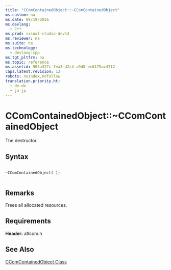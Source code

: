 ```yaml
---
title: "CComContainedObject::~CComContainedObject"
ms.custom: na
ms.date: 09/19/2016
ms.devlang: 
  - C++
ms.prod: visual-studio-dev14
ms.reviewer: na
ms.suite: na
ms.technology: 
  - devlang-cpp
ms.tgt_pltfrm: na
ms.topic: reference
ms.assetid: 903a327c-7ea3-42c4-a9d5-ec6175ac4712
caps.latest.revision: 12
robots: noindex,nofollow
translation.priority.ht: 
  - de-de
  - ja-jp
---
```

# CComContainedObject::~CComContainedObject
The destructor.  
  
## Syntax  
  
```  
  
~CComContainedObject( );  
  
```  
  
## Remarks  
 Frees all allocated resources.  
  
## Requirements  
 **Header:** atlcom.h  
  
## See Also  
 [CComContainedObject Class](../vs140/CComContainedObject-Class.md)